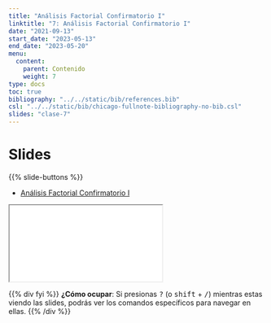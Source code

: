 ```yaml
---
title: "Análisis Factorial Confirmatorio I"
linktitle: "7: Análisis Factorial Confirmatorio I"
date: "2021-09-13"
start_date: "2023-05-13"
end_date: "2023-05-20"
menu:
  content:
    parent: Contenido
    weight: 7
type: docs
toc: true
bibliography: "../../static/bib/references.bib"
csl: "../../static/bib/chicago-fullnote-bibliography-no-bib.csl"
slides: "clase-7"
---
```


# Slides

{{% slide-buttons %}}

<ul class="nav nav-tabs" id="slide-tabs" role="tablist">
<li class="nav-item">
<a class="nav-link active" id="análisis-factorial-confirmatorio-i-tab" data-toggle="tab" href="#análisis-factorial-confirmatorio-i" role="tab" aria-controls="análisis-factorial-confirmatorio-i" aria-selected="true">Análisis Factorial Confirmatorio I</a>
</li>
</ul>

<div id="slide-tabs" class="tab-content">

<div id="análisis-factorial-confirmatorio-i" class="tab-pane fade show active" role="tabpanel" aria-labelledby="análisis-factorial-confirmatorio-i-tab">

<div class="embed-responsive embed-responsive-16by9">

<iframe class="embed-responsive-item" src="/slides/clase-7.html#1">
</iframe>

</div>

</div>

</div>

{{% div fyi %}}
**¿Cómo ocupar**: Si presionas <kbd>?</kbd> (o <kbd>shift</kbd> + <kbd>/</kbd>) mientras estas viendo las slides, podrás ver los comandos específicos para navegar en ellas.
{{% /div %}}
